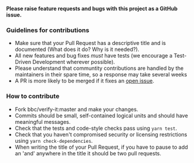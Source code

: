 **Please raise feature requests and bugs with this project as a GitHub issue.**

### Guidelines for contributions

* Make sure that your Pull Request has a descriptive title and is documented (What does it do? Why is it needed?).
* All new features and bug fixes *must* have tests (we encourage a Test-Driven Development wherever possible).
* Please understand that communtity contributions are handled by the maintainers in their spare time, so a response may take several weeks
* A PR is more likely to be merged if it fixes an [open issue](https://github.com/bbc/verify-it/issues).

### How to contribute

* Fork bbc/verify-it:master and make your changes.
* Commits should be small, self-contained logical units and should have meaningful messages.
* Check that the tests and code-style checks pass using `yarn test`.
* Check that you haven't compromised security or licensing restrictions using `yarn check-dependencies`.
* When writing the title of your Pull Request, if you have to pause to add an 'and' anywhere in the title it should be two pull requests.
